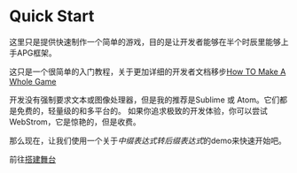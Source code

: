 # Quick Start
这里只是提供快速制作一个简单的游戏，目的是让开发者能够在半个时辰里能够上手APG框架。

这只是一个很简单的入门教程，关于更加详细的开发者文档移步[How TO Make A Whole Game](how-to-make.md)

开发没有强制要求文本或图像处理器，但是我的推荐是Sublime 或 Atom。它们都是免费的，轻量级的和多平台的。
如果你追求极致的开发体验，你可以尝试WebStrom，它是惊艳的，但是收费。

那么现在，让我们使用一个关于*中缀表达式转后缀表达式*的demo来快速开始吧。

前往[搭建舞台](start1.md)
